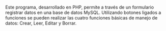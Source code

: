 Este programa, desarrollado en PHP, permite a través de un formulario registrar datos en una base de datos MySQL.
Utilizando botones ligados a funciones se pueden realizar las cuatro funciones básicas de manejo de datos: Crear, Leer, Editar y Borrar.

